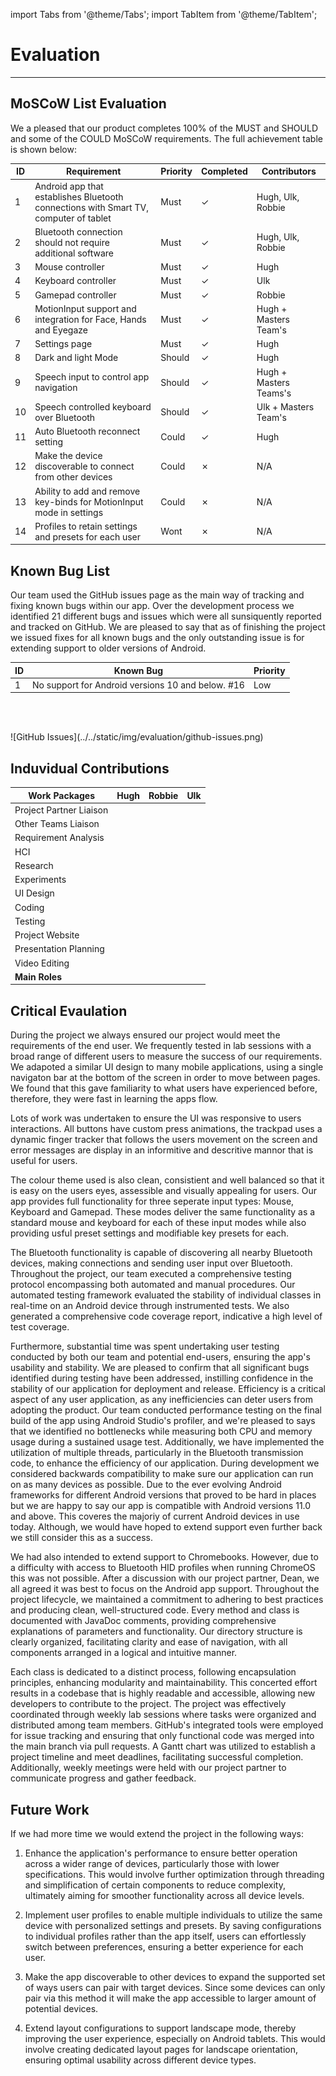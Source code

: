 import Tabs from '@theme/Tabs';
import TabItem from '@theme/TabItem';

# Evaluation

---

## MoSCoW List Evaluation

We a pleased that our product completes 100% of the MUST and SHOULD and some of the COULD MoSCoW requirements. The full achievement table is shown below:

<div class="img-center">

| ID | Requirement | Priority | Completed | Contributors |
|--|--|--|--|--|
| 1 | Android app that establishes Bluetooth connections with Smart TV, computer of tablet | Must | &#10003; | Hugh, Ulk, Robbie |
| 2 | Bluetooth connection should not require additional software | Must | &#10003; | Hugh, Ulk, Robbie |
| 3 | Mouse controller | Must | &#10003; | Hugh |
| 4 | Keyboard controller | Must | &#10003; | Ulk |
| 5 | Gamepad controller | Must | &#10003; | Robbie |
| 6 | MotionInput support and integration for Face, Hands and Eyegaze | Must | &#10003; | Hugh + Masters Team's |
| 7 | Settings page | Must | &#10003; | Hugh |
| 8 | Dark and light Mode | Should | &#10003; | Hugh |
| 9 | Speech input to control app navigation | Should | &#10003; | Hugh + Masters Teams's |
| 10 | Speech controlled keyboard over Bluetooth | Should | &#10003; | Ulk + Masters Team's |
| 11 | Auto Bluetooth reconnect setting | Could | &#10003; | Hugh |
| 12 | Make the device discoverable to connect from other devices | Could | &#10007; | N/A |
| 13 | Ability to add and remove key-binds for MotionInput mode in settings | Could | &#10007; | N/A |
| 14 | Profiles to retain settings and presets for each user | Wont | &#10007; | N/A |

<!-- Do we also need to do this for non-functional? -->

</div>

## Known Bug List

Our team used the GitHub issues page as the main way of tracking and fixing known bugs within our app. Over the development process we identified 21 different bugs and issues which were all sunsiquently reported and tracked on GitHub. We are pleased to say that as of finishing the project we issued fixes for all known bugs and the only outstanding issue is for extending support to older versions of Android.

<div class="img-center">

| ID | Known Bug | Priority|
|--|--|--|
| 1 | No support for Android versions 10 and below. #16 | Low | 

</div>

<br></br>

<div class="img-center"> ![GitHub Issues](../../static/img/evaluation/github-issues.png) </div>

## Induvidual Contributions

<div class="img-center">

| Work Packages | Hugh | Robbie | Ulk |
|-------------------------|--|--|--|
| Project Partner Liaison | | | |
| Other Teams Liaison     | | | |
| Requirement Analysis    | | | |
| HCI                     | | | |
| Research                | | | |
| Experiments             | | | |
| UI Design               | | | |
| Coding                  | | | |
| Testing                 | | | |
| Project Website         | | | |
| Presentation Planning   | | | |
| Video Editing           | | | |
| **Main Roles**          | | | |

</div>

## Critical Evaulation

<Tabs>
  <TabItem value="1" label="User Interface & Experience" default>
  During the project we always ensured our project would meet the requirements of the end user. We frequently tested in lab sessions with a broad range of different users to measure the success of our requirements. We adapoted a similar UI design to many mobile applications, using a single navigaton bar at the bottom of the screen in order to move between pages. We found that this gave familiarity to what users have experienced before, therefore, they were fast in learning the apps flow.

  Lots of work was undertaken to ensure the UI was responsive to users interactions. All buttons have custom press animations, the trackpad uses a dynamic finger tracker that follows the users movement on the screen and error messages are display in an informitive and descritive mannor that is useful for users.

  The colour theme used is also clean, consistient and well balanced so that it is easy on the users eyes, assessible and visually appealing for users.
  </TabItem>
  <TabItem value="2" label="Functionality" default>
  Our app provides full functionality for three seperate input types: Mouse, Keyboard and Gamepad. These modes deliver the same functionality as a standard mouse and keyboard for each of these input modes while also providing usful preset settings and modifiable key presets for each.

  The Bluetooth functionality is capable of discovering all nearby Bluetooth devices, making connections and sending user input over Bluetooth.
  </TabItem>
  <TabItem value="3" label="Stability" default>
  Throughout the project, our team executed a comprehensive testing protocol encompassing both automated and manual procedures. Our automated testing framework evaluated the stability of individual classes in real-time on an Android device through instrumented tests. We also generated a comprehensive code coverage report, indicative a high level of test coverage.

  Furthermore, substantial time was spent undertaking user testing conducted by both our team and potential end-users, ensuring the app's usability and stability. We are pleased to confirm that all significant bugs identified during testing have been addressed, instilling confidence in the stability of our application for deployment and release.
  </TabItem>
  <TabItem value="4" label="Efficiency" default>
  Efficiency is a critical aspect of any user application, as any inefficiencies can deter users from adopting the product. Our team conducted performance testing on the final build of the app using Android Studio's profiler, and we're pleased to says that we identified no bottlenecks while measuring both CPU and memory usage during a sustained usage test. Additionally, we have implemented the utilization of multiple threads, particularly in the Bluetooth transmission code, to enhance the efficiency of our application.
  </TabItem>
  <TabItem value="5" label="Compatability" default>
  During development we considered backwards compatibility to make sure our application can run on as many devices as possible. Due to the ever evolving Android frameworks for different Android versions that proved to be hard in places but we are happy to say our app is compatible with Android versions 11.0 and above. This coveres the majoriy of current Android devices in use today. Although, we would have hoped to extend support even further back we still consider this as a success.

  We had also intended to extend support to Chromebooks. However, due to a difficulty with access to Bluetooth HID profiles when running ChromeOS this was not possible. After a discussion with our project partner, Dean, we all agreed it was best to focus on the Android app support.
  </TabItem>
  <TabItem value="6" label="Maintainability" default>
  Throughout the project lifecycle, we maintained a commitment to adhering to best practices and producing clean, well-structured code. Every method and class is documented with JavaDoc comments, providing comprehensive explanations of parameters and functionality. Our directory structure is clearly organized, facilitating clarity and ease of navigation, with all components arranged in a logical and intuitive manner.

  Each class is dedicated to a distinct process, following encapsulation principles, enhancing modularity and maintainability. This concerted effort results in a codebase that is highly readable and accessible, allowing new developers to contribute to the project.
  </TabItem>
  <TabItem value="7" label="Project management" default>
  The project was effectively coordinated through weekly lab sessions where tasks were organized and distributed among team members. GitHub's integrated tools were employed for issue tracking and ensuring that only functional code was merged into the main branch via pull requests. A Gantt chart was utilized to establish a project timeline and meet deadlines, facilitating successful completion. Additionally, weekly meetings were held with our project partner to communicate progress and gather feedback.
  </TabItem>
</Tabs>

## Future Work

If we had more time we would extend the project in the following ways:

1. Enhance the application's performance to ensure better operation across a wider range of devices, particularly those with lower specifications. This would involve further optimization through threading and simplification of certain components to reduce complexity, ultimately aiming for smoother functionality across all device levels.

2. Implement user profiles to enable multiple individuals to utilize the same device with personalized settings and presets. By saving configurations to individual profiles rather than the app itself, users can effortlessly switch between preferences, ensuring a better experience for each user.

3. Make the app discoverable to other devices to expand the supported set of ways users can pair with target devices. Since some devices can only pair via this method it will make the app accessible to larger amount of potential devices.

4. Extend layout configurations to support landscape mode, thereby improving the user experience, especially on Android tablets. This would involve creating dedicated layout pages for landscape orientation, ensuring optimal usability across different device types.
